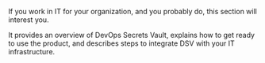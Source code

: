 ﻿[title]: # (Administrator’s Guide to DSV and the Enterprise)
[tags]: # (,)
[priority]: # (2010)

If you work in IT for your organization, and you probably do, this section will interest you.

It provides an overview of DevOps Secrets Vault, explains how to get ready to use the product, and describes steps to integrate DSV with your IT infrastructure.




